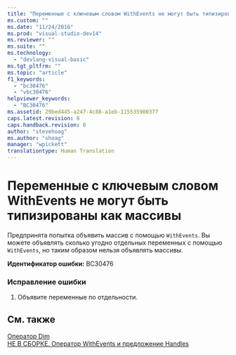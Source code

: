 ```yaml
---
title: "Переменные с ключевым словом WithEvents не могут быть типизированы как массивы | Microsoft Docs"
ms.custom: ""
ms.date: "11/24/2016"
ms.prod: "visual-studio-dev14"
ms.reviewer: ""
ms.suite: ""
ms.technology: 
  - "devlang-visual-basic"
ms.tgt_pltfrm: ""
ms.topic: "article"
f1_keywords: 
  - "bc30476"
  - "vbc30476"
helpviewer_keywords: 
  - "BC30476"
ms.assetid: 29bed445-a247-4c88-a1eb-115535900377
caps.latest.revision: 8
caps.handback.revision: 8
author: "stevehoag"
ms.author: "shoag"
manager: "wpickett"
translationtype: Human Translation
---
```

# Переменные с ключевым словом WithEvents не могут быть типизированы как массивы
Предпринята попытка объявить массив с помощью `WithEvents`. Вы можете объявлять сколько угодно отдельных переменных с помощью `WithEvents`, но таким образом нельзя объявлять массивы.  
  
 **Идентификатор ошибки:** BC30476  
  
### Исправление ошибки  
  
1.  Объявите переменные по отдельности.  
  
## См. также  
 [Оператор Dim](../../visual-basic/language-reference/statements/dim-statement.md)   
 [НЕ В СБОРКЕ. Оператор WithEvents и предложение Handles](http://msdn.microsoft.com/ru-ru/072b9cf6-6298-46f1-849e-4edc1631564c)